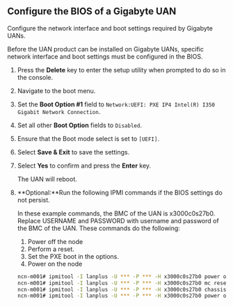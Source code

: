 ## Configure the BIOS of a Gigabyte UAN

Configure the network interface and boot settings required by Gigabyte UANs.

Before the UAN product can be installed on Gigabyte UANs, specific network interface and boot settings must be configured in the BIOS.

1. Press the **Delete** key to enter the setup utility when prompted to do so in the console.

2. Navigate to the boot menu.

3. Set the **Boot Option \#1** field to `Network:UEFI: PXE IP4 Intel(R) I350 Gigabit Network Connection`.

4. Set all other **Boot Option** fields to `Disabled`.

5. Ensure that the Boot mode select is set to `[UEFI]`.

6. Select **Save & Exit** to save the settings.

7. Select **Yes** to confirm and press the **Enter** key.

    The UAN will reboot.

8. **Optional:**Run the following IPMI commands if the BIOS settings do not persist.

    In these example commands, the BMC of the UAN is x3000c0s27b0. Replace USERNAME and PASSWORD with username and password of the BMC of the UAN. These commands do the following:

    1. Power off the node
    2. Perform a reset.
    3. Set the PXE boot in the options.
    4. Power on the node

    ```bash
    ncn-m001# ipmitool -I lanplus -U *** -P *** -H x3000c0s27b0 power off
    ncn-m001# ipmitool -I lanplus -U *** -P *** -H x3000c0s27b0 mc reset cold
    ncn-m001# ipmitool -I lanplus -U *** -P *** -H x3000c0s27b0 chassis bootdev pxe options=efiboot,persistent
    ncn-m001# ipmitool -I lanplus -U *** -P *** -H x3000c0s27b0 power on
    ```
